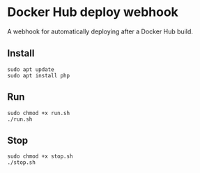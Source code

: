 # Docker Hub deploy webhook

A webhook for automatically deploying after a Docker Hub build. 

## Install

```shell
sudo apt update
sudo apt install php
```

## Run

```shell
sudo chmod +x run.sh
./run.sh
```

## Stop
```shell
sudo chmod +x stop.sh
./stop.sh
```
